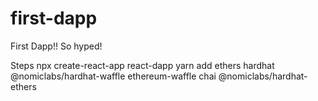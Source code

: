 # first-dapp
First Dapp!! So hyped!



Steps
npx create-react-app react-dapp
yarn add ethers hardhat @nomiclabs/hardhat-waffle ethereum-waffle chai @nomiclabs/hardhat-ethers

